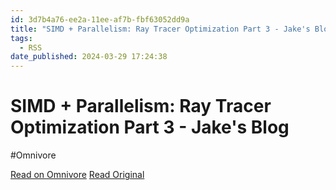 ```yaml
---
id: 3d7b4a76-ee2a-11ee-af7b-fbf63052dd9a
title: "SIMD + Parallelism: Ray Tracer Optimization Part 3 - Jake's Blog"
tags:
  - RSS
date_published: 2024-03-29 17:24:38
---
```


# SIMD + Parallelism: Ray Tracer Optimization Part 3 - Jake's Blog
#Omnivore

[Read on Omnivore](https://omnivore.app/me/simd-parallelism-ray-tracer-optimization-part-3-jake-s-blog-18e8cb3a515)
[Read Original](https://www.jakef.science/posts/simd-parallelism/)



